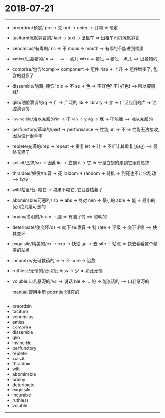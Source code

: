 # 2018-07-21

---

- preordain/预定/ pre -> 先 ord -> order -> 订购 => 预定
- taciturn/沉默寡言的/ taci -> taxi -> 出租车 => 出租车司机沉默寡言
- venomous/有毒的/ no -> 不 mous -> mouth => 有毒的不能进到嘴里
- amiss/出差错的/ a -> 一 -> 一点儿 miss -> 错过 => 错过一点儿 ==> 出差错的
- comprise/包含/comp -> component -> 组件 rise -> 上升 => 组件增多了, 包含的就多了
- dissemble/隐藏, 掩饰/ dis -> 不 se -> 色 => 不好色? 不! 好色! ==> 所以要隐藏!
- glib/油腔滑调的/g -> 广 -> 广泛的 lib -> library -> 库 => 广泛应用的库 => 油腔滑调的
- invincible/难以克服的/in -> 不 vin -> ying -> 赢 => 不能赢 ==> 难以克服的
- perfunctory/草率的/perf -> performance -> 性能 un -> 不 => 性能无法接收, 因为设计很草率
- replete/充满的/rep -> repeat -> 重复 let -> 让 => 不断让其重复(充电) ==> 最终充满了
- solicit/恳求/so -> 因此 lic -> 立刻 it -> 它 => 于是立刻的走到它跟前恳求
- thraldom/奴役/th:音 -> 死 raldom -> random -> 随机 => 到死也不让它乱动 ==> 奴役
- wilt/枯萎/音: 喂它 -> 如果不喂它, 它就要枯萎了
- abominable/可恶的/ ab -> abs -> 绝对 min -> 最小的 able -> 能 => 最小的(心)绝对是可恶的
- brainy/聪明的/brain -> 脑 => 有脑子的 ==> 聪明的
- deteriorate/使变坏/de -> 向下 te:发音 -> 特 rate -> 评级 => 向下评级 ==> 使其变坏
- exquisite/精美的/ex -> exp -> 快递 qu -> 去 site -> 站点 => 快去看看这个精美的站点
- incurable/无可救药的/in -> 不 cure -> 治愈
- ruthless/无情的/音:如此 less -> 少 => 如此无情
- voluble/口若悬河的/vol -> 说话 ble -> ... 的 => 能说话的 ==> 口若悬河的

    manual/使用手册
    potential/潜在的

---

- preordain
- taciturn
- venomous
- amiss
- comprise
- dissemble
- glib
- invincible
- perfunctory
- replete
- solicit
- thraldom
- wilt
- abominable
- brainy
- deteriorate
- exquisite
- incurable
- ruthless
- voluble

---




